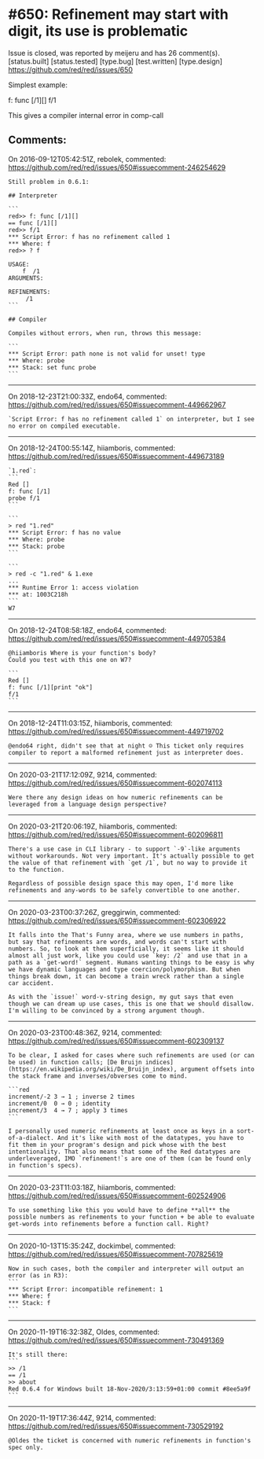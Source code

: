 
#650: Refinement may start with digit, its use is problematic
================================================================================
Issue is closed, was reported by meijeru and has 26 comment(s).
[status.built] [status.tested] [type.bug] [test.written] [type.design]
<https://github.com/red/red/issues/650>

Simplest example:

f:  func [/1][]
f/1

This gives a compiler internal error in comp-call



Comments:
--------------------------------------------------------------------------------

On 2016-09-12T05:42:51Z, rebolek, commented:
<https://github.com/red/red/issues/650#issuecomment-246254629>

    Still problem in 0.6.1:
    
    ## Interpreter
    
    ```
    red>> f: func [/1][]
    == func [/1][]
    red>> f/1
    *** Script Error: f has no refinement called 1
    *** Where: f
    red>> ? f
    
    USAGE:
        f  /1
    ARGUMENTS:
    
    REFINEMENTS:
         /1
    ```
    
    ## Compiler
    
    Compiles without errors, when run, throws this message:
    
    ```
    *** Script Error: path none is not valid for unset! type
    *** Where: probe
    *** Stack: set func probe
    ```

--------------------------------------------------------------------------------

On 2018-12-23T21:00:33Z, endo64, commented:
<https://github.com/red/red/issues/650#issuecomment-449662967>

    `Script Error: f has no refinement called 1` on interpreter, but I see no error on compiled executable. 

--------------------------------------------------------------------------------

On 2018-12-24T00:55:14Z, hiiamboris, commented:
<https://github.com/red/red/issues/650#issuecomment-449673189>

    `1.red`:
    ```
    Red []
    f: func [/1]
    probe f/1   
    ```
    
    ```
    > red "1.red"
    *** Script Error: f has no value
    *** Where: probe
    *** Stack: probe
    ```
    
    ```
    > red -c "1.red" & 1.exe
    ...
    *** Runtime Error 1: access violation
    *** at: 1003C218h
    ```
    W7

--------------------------------------------------------------------------------

On 2018-12-24T08:58:18Z, endo64, commented:
<https://github.com/red/red/issues/650#issuecomment-449705384>

    @hiiamboris Where is your function's body?
    Could you test with this one on W7?
    
    ```
    Red []
    f: func [/1][print "ok"]
    f/1
    ```

--------------------------------------------------------------------------------

On 2018-12-24T11:03:15Z, hiiamboris, commented:
<https://github.com/red/red/issues/650#issuecomment-449719702>

    @endo64 right, didn't see that at night ☺ This ticket only requires compiler to report a malformed refinement just as interpreter does.

--------------------------------------------------------------------------------

On 2020-03-21T17:12:09Z, 9214, commented:
<https://github.com/red/red/issues/650#issuecomment-602074113>

    Were there any design ideas on how numeric refinements can be leveraged from a language design perspective?

--------------------------------------------------------------------------------

On 2020-03-21T20:06:19Z, hiiamboris, commented:
<https://github.com/red/red/issues/650#issuecomment-602096811>

    There's a use case in CLI library - to support `-9`-like arguments without workarounds. Not very important. It's actually possible to get the value of that refinement with `get /1`, but no way to provide it to the function.
    
    Regardless of possible design space this may open, I'd more like refinements and any-words to be safely convertible to one another.

--------------------------------------------------------------------------------

On 2020-03-23T00:37:26Z, greggirwin, commented:
<https://github.com/red/red/issues/650#issuecomment-602306922>

    It falls into the That's Funny area, where we use numbers in paths, but say that refinements are words, and words can't start with numbers. So, to look at them superficially, it seems like it should almost all just work, like you could use `key: /2` and use that in a path as a `get-word!` segment. Humans wanting things to be easy is why we have dynamic languages and type coercion/polymorphism. But when things break down, it can become a train wreck rather than a single car accident.
    
    As with the `issue!` word-v-string design, my gut says that even though we can dream up use cases, this is one that we should disallow. I'm willing to be convinced by a strong argument though.

--------------------------------------------------------------------------------

On 2020-03-23T00:48:36Z, 9214, commented:
<https://github.com/red/red/issues/650#issuecomment-602309137>

    To be clear, I asked for cases where such refinements are used (or can be used) in function calls; [De Bruijn indices](https://en.wikipedia.org/wiki/De_Bruijn_index), argument offsets into the stack frame and inverses/obverses come to mind.
    
    ```red
    increment/-2 3 → 1 ; inverse 2 times 
    increment/0  0 → 0 ; identity
    increment/3  4 → 7 ; apply 3 times
    ```
    
    I personally used numeric refinements at least once as keys in a sort-of-a-dialect. And it's like with most of the datatypes, you have to fit them in your program's design and pick whose with the best intentionality. That also means that some of the Red datatypes are underleveraged, IMO `refinement!`s are one of them (can be found only in function's specs).

--------------------------------------------------------------------------------

On 2020-03-23T11:03:18Z, hiiamboris, commented:
<https://github.com/red/red/issues/650#issuecomment-602524906>

    To use something like this you would have to define **all** the possible numbers as refinements to your function + be able to evaluate get-words into refinements before a function call. Right?

--------------------------------------------------------------------------------

On 2020-10-13T15:35:24Z, dockimbel, commented:
<https://github.com/red/red/issues/650#issuecomment-707825619>

    Now in such cases, both the compiler and interpreter will output an error (as in R3):
    ```
    *** Script Error: incompatible refinement: 1
    *** Where: f
    *** Stack: f
    ```

--------------------------------------------------------------------------------

On 2020-11-19T16:32:38Z, Oldes, commented:
<https://github.com/red/red/issues/650#issuecomment-730491369>

    It's still there:
    ```
    >> /1
    == /1
    >> about
    Red 0.6.4 for Windows built 18-Nov-2020/3:13:59+01:00 commit #8ee5a9f
    ```

--------------------------------------------------------------------------------

On 2020-11-19T17:36:44Z, 9214, commented:
<https://github.com/red/red/issues/650#issuecomment-730529192>

    @Oldes the ticket is concerned with numeric refinements in function's spec only.

